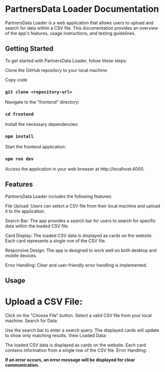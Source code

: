 # PartnersData Loader Documentation

PartnersData Loader is a web application that allows users to upload and search for data within a CSV file. This documentation provides an overview of the app's features, usage instructions, and testing guidelines.

## Getting Started

To get started with PartnersData Loader, follow these steps:

Clone the GitHub repository to your local machine:

Copy code

### `git clone <repository-url>`

Navigate to the "frontend" directory:

### `cd frontend`

Install the necessary dependencies:

### `npm install`

Start the frontend application:

### `npm run dev`

Access the application in your web browser at http://localhost:4000.

## Features

PartnersData Loader includes the following features:

File Upload: Users can select a CSV file from their local machine and upload it to the application.

Search Bar: The app provides a search bar for users to search for specific data within the loaded CSV file.

Card Display: The loaded CSV data is displayed as cards on the website. Each card represents a single row of the CSV file.

Responsive Design: The app is designed to work well on both desktop and mobile devices.

Error Handling: Clear and user-friendly error handling is implemented.

## Usage

# Upload a CSV File:

Click on the "Choose File" button.
Select a valid CSV file from your local machine.
Search for Data:

Use the search bar to enter a search query.
The displayed cards will update to show only matching results.
View Loaded Data:

The loaded CSV data is displayed as cards on the website.
Each card contains information from a single row of the CSV file.
Error Handling:

**If an error occurs, an error message will be displayed for clear communication.**
